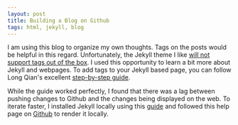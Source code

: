 ```yaml
---
layout: post
title: Building a Blog on Github
tags: html, jekyll, blog
---
```


I am using this blog to organize my own thoughts. Tags on the posts would be helpful in this regard. Unfortunately, the Jekyll theme I like <a href="https://github.com/poole/lanyon/pull/85">will not support tags out of the box</a>. I used this opportunity to learn a bit more about Jekyll and webpages. To add tags to your Jekyll based page, you can follow Long Qian's excellent <a href="https://longqian.me/2017/02/09/github-jekyll-tag/">step-by-step guide</a>. 

While the guide worked perfectly, I found that there was a lag between pushing changes to Github and the changes being displayed on the web. To iterate faster, I installed Jekyll locally using this <a href="https://jekyllrb.com/docs/installation/macos/">guide</a> and followed this help page on <a href="https://help.github.com/en/enterprise/2.14/user/articles/setting-up-your-github-pages-site-locally-with-jekyll">Github</a> to render it locally. 
